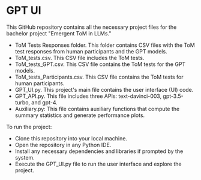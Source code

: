 # GPT UI

This GitHub repository contains all the necessary project files for the bachelor project "Emergent ToM in LLMs."

- ToM Tests Responses folder. This folder contains CSV files with the ToM test responses from human participants and the GPT models.
- ToM_tests.csv. This CSV file includes the ToM tests.
- ToM_tests_GPT.csv. This CSV file contains the ToM tests for the GPT models.
- ToM_tests_Participants.csv. This CSV file contains the ToM tests for human participants.
- GPT_UI.py. This project's main file contains the user interface (UI) code.
- GPT_API.py. This file includes three APIs: text-davinci-003, gpt-3.5-turbo, and gpt-4.
- Auxiliary.py: This file contains auxiliary functions that compute the summary statistics and generate performance plots.

To run the project:
- Clone this repository into your local machine.
- Open the repository in any Python IDE.
- Install any necessary dependencies and libraries if prompted by the system.
- Execute the GPT_UI.py file to run the user interface and explore the project.
